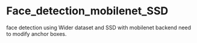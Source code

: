 # Face_detection_mobilenet_SSD
face detection using Wider dataset and SSD with mobilenet backend
need to modify anchor boxes.
